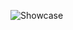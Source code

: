 ![Showcase](https://user-images.githubusercontent.com/11826440/165101576-f84903d4-23ce-4c84-8833-4120a825a8a3.png)
